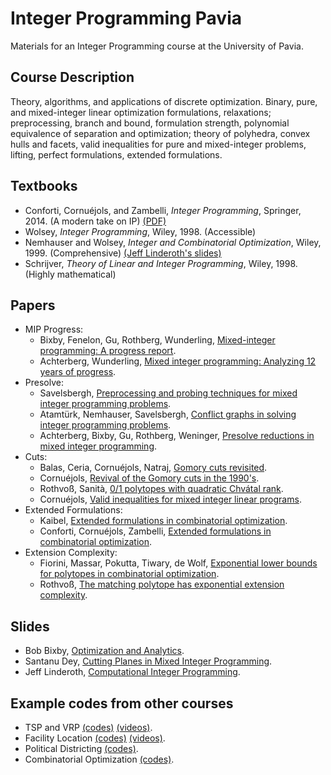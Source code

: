 # Integer Programming Pavia
Materials for an Integer Programming course at the University of Pavia.

## Course Description 
Theory, algorithms, and applications of discrete optimization. Binary, pure, and mixed-integer linear optimization formulations, relaxations; preprocessing, branch and bound, formulation strength, polynomial equivalence of separation and optimization; theory of polyhedra, convex hulls and facets, valid inequalities for pure and mixed-integer problems, lifting, perfect formulations, extended formulations. 

## Textbooks
- Conforti, Cornuéjols, and Zambelli, _Integer Programming_, Springer, 2014. (A modern take on IP) [(PDF)](http://link.springer.com/book/10.1007%2F978-3-319-11008-0)
- Wolsey, _Integer Programming_, Wiley, 1998. (Accessible)
- Nemhauser and Wolsey, _Integer and Combinatorial Optimization_, Wiley, 1999. (Comprehensive) [(Jeff Linderoth's slides)](https://jlinderoth.github.io/classes/ie418/index.html)
- Schrijver, _Theory of Linear and Integer Programming_, Wiley, 1998. (Highly mathematical)

## Papers
- MIP Progress:
  - Bixby, Fenelon, Gu, Rothberg, Wunderling, [Mixed-integer programming: A progress report](https://scholar.google.com/scholar?cluster=11444102071730463578&hl=en&as_sdt=0,5).
  - Achterberg, Wunderling, [Mixed integer programming: Analyzing 12 years of progress](https://scholar.google.com/scholar?cluster=14170939392980258623&hl=en&as_sdt=0,5).
- Presolve:
  - Savelsbergh, [Preprocessing and probing techniques for mixed integer programming problems](https://scholar.google.com/scholar?cluster=10841863285251225643&hl=en&as_sdt=0,5).
  - Atamtürk, Nemhauser, Savelsbergh, [Conflict graphs in solving integer programming problems](https://scholar.google.com/scholar?cluster=6593015979389209355&hl=en&as_sdt=0,5).
  - Achterberg, Bixby, Gu, Rothberg, Weninger, [Presolve reductions in mixed integer programming](https://scholar.google.com/scholar?cluster=9142153166355937545&hl=en&as_sdt=0,5).
- Cuts:
  - Balas, Ceria, Cornuéjols, Natraj, [Gomory cuts revisited](https://scholar.google.com/scholar?cluster=1780694043699253570&hl=en&as_sdt=0,5).
  - Cornuéjols, [Revival of the Gomory cuts in the 1990's](https://scholar.google.com/scholar?cluster=3533174073046070169&hl=en&as_sdt=0,5).
  - Rothvoß, Sanità, [0/1 polytopes with quadratic Chvátal rank](https://scholar.google.com/scholar?cluster=2015339974710105344&hl=en&as_sdt=0,5).
  - Cornuéjols, [Valid inequalities for mixed integer linear programs](https://scholar.google.com/scholar?cluster=2830522583935301141&hl=en&as_sdt=0,5).
- Extended Formulations:
  - Kaibel, [Extended formulations in combinatorial optimization](https://scholar.google.com/scholar?cluster=4580005060311293361&hl=en&as_sdt=0,5).
  - Conforti, Cornuéjols, Zambelli, [Extended formulations in combinatorial optimization](https://scholar.google.com/scholar?cluster=14063931721529794923&hl=en&as_sdt=0,5).
- Extension Complexity:
  - Fiorini, Massar, Pokutta, Tiwary, de Wolf, [Exponential lower bounds for polytopes in combinatorial optimization](https://scholar.google.com/scholar?cluster=10509089419319819503&hl=en&as_sdt=0,5).
  - Rothvoß, [The matching polytope has exponential extension complexity](https://scholar.google.com/scholar?cluster=7766302597453534455&hl=en&as_sdt=0,5).

## Slides
- Bob Bixby, [Optimization and Analytics](https://www.lnmb.nl/conferences/2015/programlnmbconference/LNMB-NGB_Bixby.pdf).
- Santanu Dey, [Cutting Planes in Mixed Integer Programming](https://www2.isye.gatech.edu/~sdey30/IntroCuttingPlanes.pdf).
- Jeff Linderoth, [Computational Integer Programming](http://egon.cheme.cmu.edu/ewo/docs/LinderothJan07.pdf).

## Example codes from other courses
- TSP and VRP [(codes)](https://github.com/AustinLBuchanan/TSP_VRP) [(videos)](https://www.youtube.com/playlist?list=PLKQ1MjSFuxKced-SxpwUSOCrXadMD-7yw).
- Facility Location [(codes)](https://github.com/AustinLBuchanan/Location_Models) [(videos)](https://www.youtube.com/playlist?list=PLKQ1MjSFuxKe_VlKguBAGWtZCMrpgaQpL).
- Political Districting [(codes)](https://github.com/AustinLBuchanan/Districting-Examples-2020).
- Combinatorial Optimization [(codes)](https://github.com/AustinLBuchanan/Combinatorial-Optimization-in-Gurobi).
